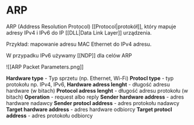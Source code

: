 # ARP
ARP (Address Resolution Protocol) [[Protocol|protokół]], który mapuje adresy IPv4 i IPv6 do IP [[DLL|Data Link Layer]] urządzenia.

Przykład: mapowanie adresu MAC Ethernet do IPv4 adresu.

W  przypadku IPv6 używamy [[NDP]] dla celów ARP

![[ARP Packet Parameters.png]]

**Hardware type** - Typ sprzetu (np. Ethernet, Wi-Fi)
**Protocl type** - typ protokołu np. IPv4, IPv6, 
**Hardware adress lenght** - długość adresu hardware (w bitach)
**Protocol adress lenght** - długość adresu protokołu (w bitach)
**Operation** - request albo reply
**Sender hardware address** - adres hardware nadawcy
**Sender protocl address** - adres protokołu nadawcy
**Target hardware address** - adres hardware odbiorcy
**Target protocl address** - adres protokołu odbiorcy